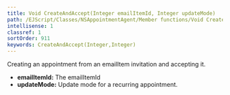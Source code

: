 ```yaml
---
title: Void CreateAndAccept(Integer emailItemId, Integer updateMode)
path: /EJScript/Classes/NSAppointmentAgent/Member functions/Void CreateAndAccept(Integer p_0, Integer p_1)
intellisense: 1
classref: 1
sortOrder: 911
keywords: CreateAndAccept(Integer,Integer)
---
```



Creating an appointment from an emailItem invitation and accepting it.



* **emailItemId:** The emailItemId
* **updateMode:** Update mode for a recurring appointment.


